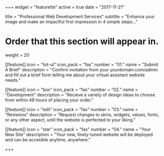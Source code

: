 +++
widget = "featurette"
active = true
date = "2017-11-21"

title = "Professional Web Development Services"
subtitle = "Enhance your image and make an impactful first impression in 4 simple steps…"

# Order that this section will appear in.
weight = 20

[[feature]]
  icon = "list-ul"
  icon_pack = "fas"
  number = "01."
  name = "Submit A Brief"
  description = "Confirm invitation from your yourdomain.com/admin and fill out a brief form telling me about your virtual assistant website needs."
  
[[feature]]
  icon = "box"
  icon_pack = "fas"
  number = "02."
  name = "Development"
  description = "Recieve a variety of design ideas to choose from within 48 hours of placing your order."
  
[[feature]]
  icon = "edit"
  icon_pack = "fas"
  number = "03."
  name = "Revisions"
  description = "Request changes to skins, widgets, values, fonts, or any other aspect, until the website is perfected to your liking."    

[[feature]]
  icon = "star"
  icon_pack = "fas"
  number = "04."
  name = "Your New Site"
  description = "Your new, finely-tuned website will be deployed and can be accesible anytime, anywhere."
  
+++
